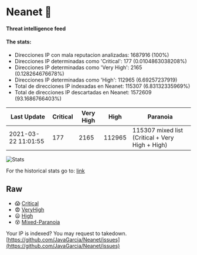 # Neanet :hocho:
#### Threat intelligence feed
#### The stats:

- Direcciones IP con mala reputacion analizadas: 1687916 (100%)
- Direcciones IP determinadas como 'Critical':  177 (0.0104863038208%)
- Direcciones IP determinadas como 'Very High':  2165 (0.128264676678%)
- Direcciones IP determinadas como 'High':  112965 (6.69257237919)
- Total de direcciones IP indexadas en Neanet:  115307 (6.83132335969%)
- Total de direcciones IP descartadas en Neanet:  1572609 (93.1686766403%)

| Last Update | Critical | Very High | High | Paranoia |
| --- | --- | --- | --- | --- |
| 2021-03-22 11:01:55 | 177 | 2165 | 112965 | 115307 mixed list (Critical + Very High + High)|

![Stats](https://docs.google.com/spreadsheets/d/e/2PACX-1vSnaNMIXVabIpDJjufMlzH7poXnshF3mgd8Is1g9ytUEzVsP5my4Trn8f-xkoLLQ38xpL3HtmUexLo6/pubchart?oid=501124687&format=image)

For the historical stats go to: [link](/stats.csv)
## Raw
- :scream: [Critical](https://raw.githubusercontent.com/JavaGarcia/Neanet/master/blacklists/neanet_critical.txt)
- :fearful: [VeryHigh](https://raw.githubusercontent.com/JavaGarcia/Neanet/master/blacklists/neanet_veryHigh.txtt)
- :frowning: [High](https://raw.githubusercontent.com/JavaGarcia/Neanet/master/blacklists/neanet_high.txt)
- :dizzy_face: [Mixed-Paranoia](https://raw.githubusercontent.com/JavaGarcia/Neanet/master/blacklists/neanet_all.txt)


Your IP is indexed? You may request to takedown. [https://github.com/JavaGarcia/Neanet/issues](https://github.com/JavaGarcia/Neanet/issues)























































































































































































































































































































































































































































































































































































































































































































































































































































































































































































































































































































































































































































































































































































































































































































































































































































































































































































































































































































































































































































































































































































































































































































































































































































































































































































































































































































































































































































































































































































































































































































































































































































































































































































































































































































































































































































































































































































































































































































































































































































































































































































































































































































































































































































































































































































































































































































































































































































































































































































































































































































































































































































